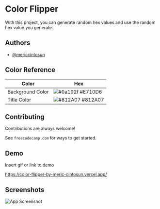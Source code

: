 
# Color Flipper

With this project, you can generate random hex values and use the random hex value you generate.

## Authors

- [@mericcintosun](https://github.com/mericcintosun)

## Color Reference

| Color             | Hex                                                                |
| ----------------- | ------------------------------------------------------------------ |
| Background Color | ![#0a192f](https://via.placeholder.com/10/e710d6?text=+) #E710D6 |
| Title Color | ![#812A07](https://via.placeholder.com/10/812a07?text=+) #812A07 |


## Contributing

Contributions are always welcome!

See `freecodecamp.com` for ways to get started.


## Demo

Insert gif or link to demo

https://color-flipper-by-meric-cintosun.vercel.app/
## Screenshots

![App Screenshot](https://r.resimlink.com/H43QR2.png)

